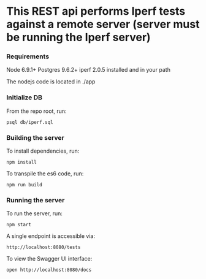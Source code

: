 # This REST api performs Iperf tests against a remote server (server must be running the Iperf server)

### Requirements
Node 6.9.1+
Postgres 9.6.2+
iperf 2.0.5 installed and in your path

The nodejs code is located in ./app

### Initialize DB 
From the repo root, run:

``` 
psql db/iperf.sql
```

### Building the server
To install dependencies, run:

```
npm install
```

To transpile the es6 code, run:

```
npm run build
```

### Running the server
To run the server, run:

```
npm start
```

A single endpoint is accessible via:

```
http://localhost:8080/tests
```

To view the Swagger UI interface:

```
open http://localhost:8080/docs
```

